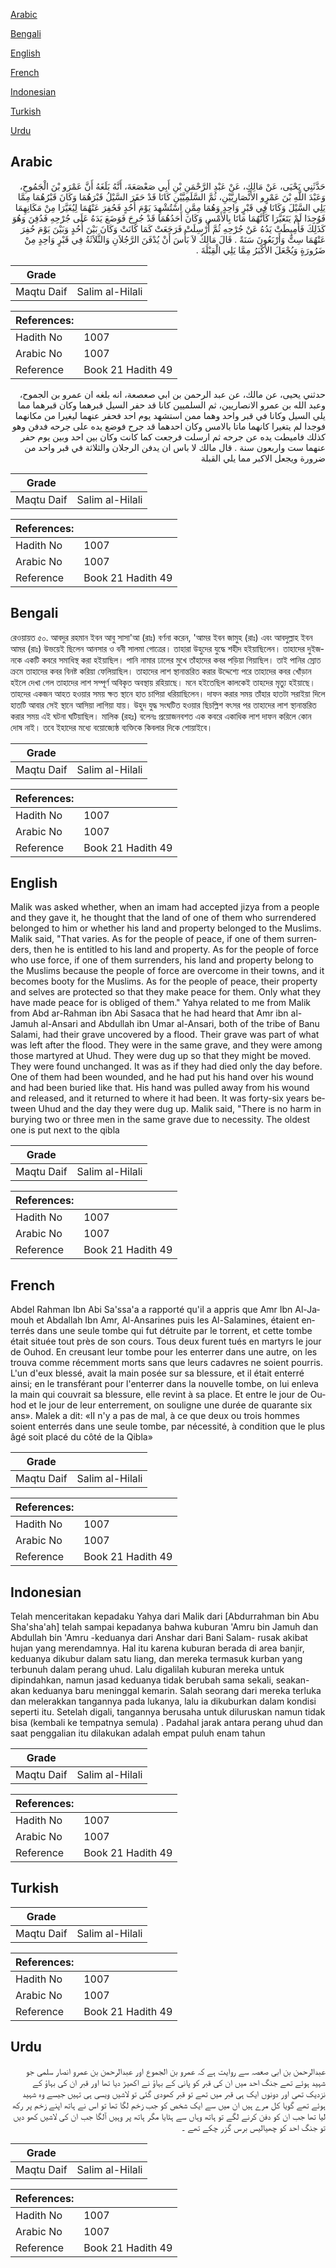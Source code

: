 [Arabic](#arabic)

[Bengali](#bengali)

[English](#english)

[French](#french)

[Indonesian](#indonesian)

[Turkish](#turkish)

[Urdu](#urdu)

## Arabic


<div dir="rtl" lang="ar" style={{fontSize:'larger',backgroundColor:'#f8f9fa',padding:20}}>
حَدَّثَنِي يَحْيَى، عَنْ مَالِكٍ، عَنْ عَبْدِ الرَّحْمَنِ بْنِ أَبِي صَعْصَعَةَ، أَنَّهُ بَلَغَهُ أَنَّ عَمْرَو بْنَ الْجَمُوحِ، وَعَبْدَ اللَّهِ بْنَ عَمْرٍو الأَنْصَارِيَّيْنِ، ثُمَّ السَّلَمِيَّيْنِ كَانَا قَدْ حَفَرَ السَّيْلُ قَبْرَهُمَا وَكَانَ قَبْرُهُمَا مِمَّا يَلِي السَّيْلَ وَكَانَا فِي قَبْرٍ وَاحِدٍ وَهُمَا مِمَّنِ اسْتُشْهِدَ يَوْمَ أُحُدٍ فَحُفِرَ عَنْهُمَا لِيُغَيَّرَا مِنْ مَكَانِهِمَا فَوُجِدَا لَمْ يَتَغَيَّرَا كَأَنَّهُمَا مَاتَا بِالأَمْسِ وَكَانَ أَحَدُهُمَا قَدْ جُرِحَ فَوَضَعَ يَدَهُ عَلَى جُرْحِهِ فَدُفِنَ وَهُوَ كَذَلِكَ فَأُمِيطَتْ يَدُهُ عَنْ جُرْحِهِ ثُمَّ أُرْسِلَتْ فَرَجَعَتْ كَمَا كَانَتْ وَكَانَ بَيْنَ أُحُدٍ وَبَيْنَ يَوْمَ حُفِرَ عَنْهُمَا سِتٌّ وَأَرْبَعُونَ سَنَةً ‏.‏ قَالَ مَالِكٌ لاَ بَأْسَ أَنْ يُدْفَنَ الرَّجُلاَنِ وَالثَّلاَثَةُ فِي قَبْرٍ وَاحِدٍ مِنْ ضَرُورَةٍ وَيُجْعَلَ الأَكْبَرُ مِمَّا يَلِي الْقِبْلَةَ ‏.‏
</div>
<div style={{backgroundColor:'#f8f9fa',padding:20, marginBottom: 10}}><table> <thead> <tr> <th>Grade</th> <th></th> </tr> </thead> <tbody> <tr><td>Maqtu Daif</td><td>Salim al-Hilali</td></tr></tbody></table><table> <thead> <tr> <th>References:</th> <th></th> </tr> </thead> <tbody><tr><td>Hadith No</td><td>1007</td></tr><tr><td>Arabic No</td><td>1007</td></tr><tr><td>Reference</td><td>Book 21 Hadith 49</td></tr></tbody></table></div>


<div dir="rtl" lang="ar" style={{fontSize:'larger',backgroundColor:'#f8f9fa',padding:20}}>
حدثني يحيى، عن مالك، عن عبد الرحمن بن ابي صعصعة، انه بلغه ان عمرو بن الجموح، وعبد الله بن عمرو الانصاريين، ثم السلميين كانا قد حفر السيل قبرهما وكان قبرهما مما يلي السيل وكانا في قبر واحد وهما ممن استشهد يوم احد فحفر عنهما ليغيرا من مكانهما فوجدا لم يتغيرا كانهما ماتا بالامس وكان احدهما قد جرح فوضع يده على جرحه فدفن وهو كذلك فاميطت يده عن جرحه ثم ارسلت فرجعت كما كانت وكان بين احد وبين يوم حفر عنهما ست واربعون سنة . قال مالك لا باس ان يدفن الرجلان والثلاثة في قبر واحد من ضرورة ويجعل الاكبر مما يلي القبلة
</div>
<div style={{backgroundColor:'#f8f9fa',padding:20, marginBottom: 10}}><table> <thead> <tr> <th>Grade</th> <th></th> </tr> </thead> <tbody> <tr><td>Maqtu Daif</td><td>Salim al-Hilali</td></tr></tbody></table><table> <thead> <tr> <th>References:</th> <th></th> </tr> </thead> <tbody><tr><td>Hadith No</td><td>1007</td></tr><tr><td>Arabic No</td><td>1007</td></tr><tr><td>Reference</td><td>Book 21 Hadith 49</td></tr></tbody></table></div>

## Bengali


<div dir="ltr" lang="bn" style={{fontSize:'larger',backgroundColor:'#f8f9fa',padding:20}}>
রেওয়ায়ত ৫০. আবদুর রহমান ইবন আবু সাসা'আ (রাঃ) বর্ণনা করেন, 'আমর ইবন জামুহ (রাঃ) এবং আবদুল্লাহ ইবন আমর (রাঃ) উভয়েই ছিলেন আনসার ও বনী সালমা গোত্রের। তাহারা উহুদের যুদ্ধে শহীদ হইয়াছিলেন। তাহাদের দুইজনকে একটি কবরে সমাধিস্থ করা হইয়াছিল। পানি নামার ঢালের মুখে তাঁহাদের কবর পড়িয়া গিয়াছিল। তাই পানির স্রোত ক্রমে তাহাদের কবর বিনষ্ট করিয়া ফেলিয়াছিল। তাহাদের লাশ স্থানান্তরিত করার উদ্দেশ্যে পরে তাহাদের কবর খোঁড়ান হইলে দেখা গেল তাহাদের লাশ সম্পূর্ণ অবিকৃত অবস্থায় রহিয়াছে। মনে হইতেছিল কালকেই তাহদের মৃত্যু হইয়াছে। তাহদের একজন আহত হওয়ার সময় ক্ষত স্থানে হাত চাপিয়া ধরিয়াছিলেন। দাফন করার সময় তাঁহার হাতটা সরাইয়া দিলে হাতটি আবার সেই স্থানে আসিয়া লাগিয়া যায়। উহুদ যুদ্ধ সংঘটিত হওয়ার ছিচল্লিশ বৎসর পর তাহাদের লাশ স্থানান্তরিত করার সময় এই ঘটনা ঘটিয়াছিল। মালিক (রহঃ) বলেনঃ প্রয়োজনবশত এক কবরে একাধিক লাশ দাফন করিলে কোন দোষ নাই। তবে ইহাদের মধ্যে বয়োজ্যেষ্ঠ ব্যক্তিকে কিবলার দিকে শোয়াইবে।
</div>
<div style={{backgroundColor:'#f8f9fa',padding:20, marginBottom: 10}}><table> <thead> <tr> <th>Grade</th> <th></th> </tr> </thead> <tbody> <tr><td>Maqtu Daif</td><td>Salim al-Hilali</td></tr></tbody></table><table> <thead> <tr> <th>References:</th> <th></th> </tr> </thead> <tbody><tr><td>Hadith No</td><td>1007</td></tr><tr><td>Arabic No</td><td>1007</td></tr><tr><td>Reference</td><td>Book 21 Hadith 49</td></tr></tbody></table></div>

## English


<div dir="ltr" lang="en" style={{fontSize:'larger',backgroundColor:'#f8f9fa',padding:20}}>
Malik was asked whether, when an imam had accepted jizya from a people and they gave it, he thought that the land of one of them who surrendered belonged to him or whether his land and property belonged to the Muslims. Malik said, "That varies. As for the people of peace, if one of them surrenders, then he is entitled to his land and property. As for the people of force who use force, if one of them surrenders, his land and property belong to the Muslims because the people of force are overcome in their towns, and it becomes booty for the Muslims. As for the people of peace, their property and selves are protected so that they make peace for them. Only what they have made peace for is obliged of them." Yahya related to me from Malik from Abd ar-Rahman ibn Abi Sasaca that he had heard that Amr ibn al-Jamuh al-Ansari and Abdullah ibn Umar al-Ansari, both of the tribe of Banu Salami, had their grave uncovered by a flood. Their grave was part of what was left after the flood. They were in the same grave, and they were among those martyred at Uhud. They were dug up so that they might be moved. They were found unchanged. It was as if they had died only the day before. One of them had been wounded, and he had put his hand over his wound and had been buried like that. His hand was pulled away from his wound and released, and it returned to where it had been. It was forty-six years between Uhud and the day they were dug up. Malik said, "There is no harm in burying two or three men in the same grave due to necessity. The oldest one is put next to the qibla
</div>
<div style={{backgroundColor:'#f8f9fa',padding:20, marginBottom: 10}}><table> <thead> <tr> <th>Grade</th> <th></th> </tr> </thead> <tbody> <tr><td>Maqtu Daif</td><td>Salim al-Hilali</td></tr></tbody></table><table> <thead> <tr> <th>References:</th> <th></th> </tr> </thead> <tbody><tr><td>Hadith No</td><td>1007</td></tr><tr><td>Arabic No</td><td>1007</td></tr><tr><td>Reference</td><td>Book 21 Hadith 49</td></tr></tbody></table></div>

## French


<div dir="ltr" lang="fr" style={{fontSize:'larger',backgroundColor:'#f8f9fa',padding:20}}>
Abdel Rahman Ibn Abi Sa'ssa'a a rapporté qu'il a appris que Amr Ibn Al-Jamouh et Abdallah Ibn Amr, Al-Ansarines puis les Al-Salamines, étaient enterrés dans une seule tombe qui fut détruite par le torrent, et cette tombe était située tout près de son cours. Tous deux furent tués en martyrs le jour de Ouhod. En creusant leur tombe pour les enterrer dans une autre, on les trouva comme récemment morts sans que leurs cadavres ne soient pourris. L'un d'eux blessé, avait la main posée sur sa blessure, et il était enterré ainsi; en le transférant pour l'enterrer dans la nouvelle tombe, on lui enleva la main qui couvrait sa blessure, elle revint à sa place. Et entre le jour de Ouhod et le jour de leur enterrement, on souligne une durée de quarante six ans». Malek a dit: «II n'y a pas de mal, à ce que deux ou trois hommes soient enterrés dans une seule tombe, par nécessité, à condition que le plus âgé soit placé du côté de la Qibla»
</div>
<div style={{backgroundColor:'#f8f9fa',padding:20, marginBottom: 10}}><table> <thead> <tr> <th>Grade</th> <th></th> </tr> </thead> <tbody> <tr><td>Maqtu Daif</td><td>Salim al-Hilali</td></tr></tbody></table><table> <thead> <tr> <th>References:</th> <th></th> </tr> </thead> <tbody><tr><td>Hadith No</td><td>1007</td></tr><tr><td>Arabic No</td><td>1007</td></tr><tr><td>Reference</td><td>Book 21 Hadith 49</td></tr></tbody></table></div>

## Indonesian


<div dir="ltr" lang="id" style={{fontSize:'larger',backgroundColor:'#f8f9fa',padding:20}}>
Telah menceritakan kepadaku Yahya dari Malik dari [Abdurrahman bin Abu Sha'sha'ah] telah sampai kepadanya bahwa kuburan 'Amru bin Jamuh dan Abdullah bin 'Amru -keduanya dari Anshar dari Bani Salam- rusak akibat hujan yang merendamnya. Hal itu karena kuburan berada di area banjir, keduanya dikubur dalam satu liang, dan mereka termasuk kurban yang terbunuh dalam perang uhud. Lalu digalilah kuburan mereka untuk dipindahkan, namun jasad keduanya tidak berubah sama sekali, seakan-akan keduanya baru meninggal kemarin. Salah seorang dari mereka terluka dan melerakkan tangannya pada lukanya, lalu ia dikuburkan dalam kondisi seperti itu. Setelah digali, tangannya berusaha untuk diluruskan namun tidak bisa (kembali ke tempatnya semula) . Padahal jarak antara perang uhud dan saat penggalian itu dilakukan adalah empat puluh enam tahun
</div>
<div style={{backgroundColor:'#f8f9fa',padding:20, marginBottom: 10}}><table> <thead> <tr> <th>Grade</th> <th></th> </tr> </thead> <tbody> <tr><td>Maqtu Daif</td><td>Salim al-Hilali</td></tr></tbody></table><table> <thead> <tr> <th>References:</th> <th></th> </tr> </thead> <tbody><tr><td>Hadith No</td><td>1007</td></tr><tr><td>Arabic No</td><td>1007</td></tr><tr><td>Reference</td><td>Book 21 Hadith 49</td></tr></tbody></table></div>

## Turkish


<div dir="ltr" lang="tr" style={{fontSize:'larger',backgroundColor:'#f8f9fa',padding:20}}>

</div>
<div style={{backgroundColor:'#f8f9fa',padding:20, marginBottom: 10}}><table> <thead> <tr> <th>Grade</th> <th></th> </tr> </thead> <tbody> <tr><td>Maqtu Daif</td><td>Salim al-Hilali</td></tr></tbody></table><table> <thead> <tr> <th>References:</th> <th></th> </tr> </thead> <tbody><tr><td>Hadith No</td><td>1007</td></tr><tr><td>Arabic No</td><td>1007</td></tr><tr><td>Reference</td><td>Book 21 Hadith 49</td></tr></tbody></table></div>

## Urdu


<div dir="rtl" lang="ur" style={{fontSize:'larger',backgroundColor:'#f8f9fa',padding:20}}>
عبدالرحمن بن ابی صعصہ سے روایت ہے کہ عمرو بن الجموع اور عبدالرحمن بن عمرو انصار سلمی جو شہید ہوئے تھے جنگ احد میں ان کی قبر کو پانی کے بہاؤ نے اکھیڑ دیا تھا اور قبر ان کی بہاؤ کے نزدیک تھی اور دونوں ایک ہی قبر میں تھے تو قبر کھودی گئی تو لاشیں ویسی ہی تہیں جیسے وہ شہید ہوئے تھے گویا کل مرے ہیں ان میں سے ایک شخص کو جب زخم لگا تھا تو اس نے ہاتھ اپنے زخم پر رکھ لیا تھا جب ان کو دفن کرنے لگے تو ہاتھ وہاں سے ہٹایا مگر ہاتھ پر وہیں آلگا جب ان کی لاشیں کھو دیں تو جنگ احد کو چھیالیس برس گزر چکے تھے ۔
</div>
<div style={{backgroundColor:'#f8f9fa',padding:20, marginBottom: 10}}><table> <thead> <tr> <th>Grade</th> <th></th> </tr> </thead> <tbody> <tr><td>Maqtu Daif</td><td>Salim al-Hilali</td></tr></tbody></table><table> <thead> <tr> <th>References:</th> <th></th> </tr> </thead> <tbody><tr><td>Hadith No</td><td>1007</td></tr><tr><td>Arabic No</td><td>1007</td></tr><tr><td>Reference</td><td>Book 21 Hadith 49</td></tr></tbody></table></div>